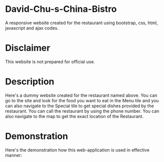 # David-Chu-s-China-Bistro
A responsive website created for the restaurant using bootstrap, css, html, javascript and ajax codes.

# Disclaimer
This website is not prepared for official use.

# Description
Here's a dummy website created for the restaurant named above. You can go to the site and look for the food you want to eat in the Menu tile and you can also navigate to the Special tile to get special dishes provided by the restaurant. You can call the restaurant by using the phone number. You can also navigate to the map to get the exact location of the Restaurant.  

# Demonstration

Here's the demonstration how this web-application is used in effective manner:


